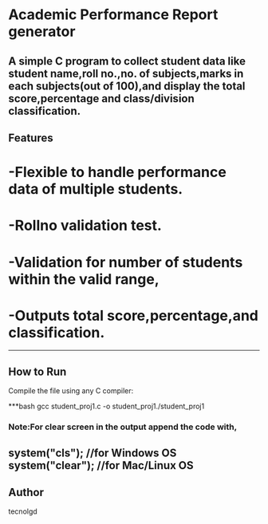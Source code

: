 # Academic Performance  Report generator


A simple C program to collect student data like student name,roll no.,no. of subjects,marks in each subjects(out of 100),and display the total score,percentage and class/division classification.
--------------

## Features
# -Flexible to handle performance data of multiple students.
# -Rollno validation test.
# -Validation for number of students  within the valid range,
# -Outputs total score,percentage,and classification.
--------------

## How to Run
Compile the file using any C compiler:

***bash
gcc student_proj1.c -o student_proj1./student_proj1

### Note:For clear screen in the output append the code with,
system("cls");   //for Windows OS
system("clear"); //for Mac/Linux OS
--------------

## Author
tecnolgd